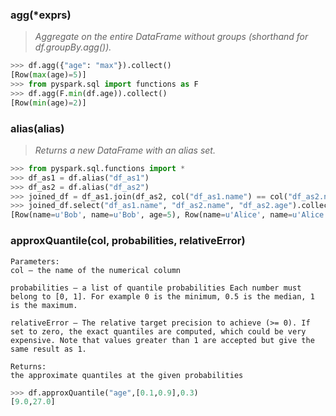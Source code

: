 ### agg(*exprs)
> *Aggregate on the entire DataFrame without groups (shorthand for df.groupBy.agg()).*
```python
>>> df.agg({"age": "max"}).collect()
[Row(max(age)=5)]
>>> from pyspark.sql import functions as F
>>> df.agg(F.min(df.age)).collect()
[Row(min(age)=2)]
```
### alias(alias)
> *Returns a new DataFrame with an alias set.*
```python
>>> from pyspark.sql.functions import *
>>> df_as1 = df.alias("df_as1")
>>> df_as2 = df.alias("df_as2")
>>> joined_df = df_as1.join(df_as2, col("df_as1.name") == col("df_as2.name"), 'inner')
>>> joined_df.select("df_as1.name", "df_as2.name", "df_as2.age").collect()
[Row(name=u'Bob', name=u'Bob', age=5), Row(name=u'Alice', name=u'Alice', age=2)]
```
### approxQuantile(col, probabilities, relativeError)
> 
    Parameters:	
    col – the name of the numerical column

    probabilities – a list of quantile probabilities Each number must belong to [0, 1]. For example 0 is the minimum, 0.5 is the median, 1 is the maximum.
    
    relativeError – The relative target precision to achieve (>= 0). If set to zero, the exact quantiles are computed, which could be very expensive. Note that values greater than 1 are accepted but give the same result as 1.
    
    Returns:	
    the approximate quantiles at the given probabilities

```python
>>> df.approxQuantile("age",[0.1,0.9],0.3)
[9.0,27.0]
```